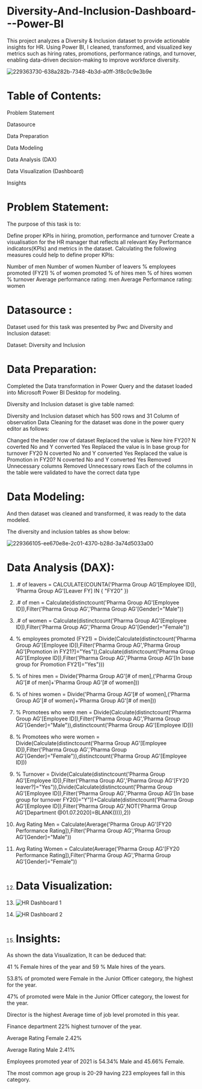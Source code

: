 # Diversity-And-Inclusion-Dashboard---Power-BI

This project analyzes a Diversity &amp; Inclusion dataset to provide actionable insights for HR. Using Power BI, I cleaned, transformed, and visualized key metrics such as hiring rates, promotions, performance ratings, and turnover, enabling data-driven decision-making to improve workforce diversity.

![229363730-638a282b-7348-4b3d-a0ff-3f8c0c9e3b9e](https://github.com/user-attachments/assets/22683cd6-7bfb-4e28-9cc1-e2088fdf469d)

# Table of Contents:

Problem Statement

Datasource

Data Preparation

Data Modeling

Data Analysis (DAX)

Data Visualization (Dashboard)

Insights

# Problem Statement:

The purpose of this task is to:

Define proper KPIs in hiring, promotion, performance and turnover
Create a visualisation for the HR manager that reflects all relevant Key Performance indicators(KPIs) and metrics in the dataset.
Calculating the following measures could help to define proper KPIs:

Number of men
Number of women
Number of leavers
% employees promoted (FY21)
% of women promoted
% of hires men
% of hires women
% turnover
Average performance rating: men
Average Performance rating: women

# Datasource :

Dataset used for this task was presented by Pwc and Diversity and Inclusion dataset:

Dataset: Diversity and Inclusion

# Data Preparation:

Completed the Data transformation in Power Query and the dataset loaded into Microsoft Power BI Desktop for modeling.

Diversity and Inclusion dataset is give table named:

Diversity and Inclusion dataset which has 500 rows and 31 Column of observation
Data Cleaning for the dataset was done in the power query editor as follows:

Changed the header row of dataset
Replaced the value is New hire FY20? N coverted No and Y converted Yes
Replaced the value is In base group for turnover FY20 N coverted No and Y converted Yes
Replaced the value is Promotion in FY20? N coverted No and Y converted Yes
Removed Unnecessary columns
Removed Unnecessary rows
Each of the columns in the table were validated to have the correct data type

# Data Modeling:

And then dataset was cleaned and transformed, it was ready to the data modeled.

The diversity and inclusion tables as show below:

![229366105-ee670e8e-2c01-4370-b28d-3a74d5033a00](https://github.com/user-attachments/assets/3f948b12-f951-44e4-8073-db5a493c6243)

# Data Analysis (DAX):

1. .# of leavers = 
CALCULATE(COUNTA('Pharma Group AG'[Employee ID]), 'Pharma Group AG'[Leaver FY] IN { "FY20" })

2. .# of men = Calculate(distinctcount('Pharma Group AG'[Employee ID]),Filter('Pharma Group AG','Pharma Group AG'[Gender]="Male"))

3. .# of women = Calculate(distinctcount('Pharma Group AG'[Employee ID]),Filter('Pharma Group AG','Pharma Group AG'[Gender]="Female"))

4. % employees promoted (FY21) = Divide(Calculate(distinctcount('Pharma Group AG'[Employee ID]),Filter('Pharma Group AG','Pharma Group AG'[Promotion in FY21?]="Yes")),Calculate(distinctcount('Pharma Group AG'[Employee ID]),Filter('Pharma Group AG','Pharma Group AG'[In base group for Promotion FY21]="Yes")))

5. % of hires men = Divide('Pharma Group AG'[# of men],('Pharma Group AG'[# of men]+'Pharma Group AG'[# of women]))

6. % of hires women = Divide('Pharma Group AG'[# of women],('Pharma Group AG'[# of women]+'Pharma Group AG'[# of men]))

7. % Promotees who were men = Divide(Calculate(distinctcount('Pharma Group AG'[Employee ID]),Filter('Pharma Group AG','Pharma Group AG'[Gender]="Male")),distinctcount('Pharma Group AG'[Employee ID]))

8. % Promotees who were women = Divide(Calculate(distinctcount('Pharma Group AG'[Employee ID]),Filter('Pharma Group AG','Pharma Group AG'[Gender]="Female")),distinctcount('Pharma Group AG'[Employee ID]))

9. % Turnover = Divide(Calculate(distinctcount('Pharma Group AG'[Employee ID]),Filter('Pharma Group AG','Pharma Group AG'[FY20 leaver?]="Yes")),Divide(Calculate(distinctcount('Pharma Group AG'[Employee ID]),Filter('Pharma Group AG','Pharma Group AG'[In base group for turnover FY20]="Y"))+Calculate(distinctcount('Pharma Group AG'[Employee ID]),Filter('Pharma Group AG',NOT('Pharma Group AG'[Department @01.07.2020]=BLANK()))),2))

10. Avg Rating Men = Calculate(Average('Pharma Group AG'[FY20 Performance Rating]),Filter('Pharma Group AG','Pharma Group AG'[Gender]="Male"))

11. Avg Rating Women = Calculate(Average('Pharma Group AG'[FY20 Performance Rating]),Filter('Pharma Group AG','Pharma Group AG'[Gender]="Female"))

12. # Data Visualization:

13. ![HR Dashboard 1](https://github.com/user-attachments/assets/744f9962-746b-47d7-95df-9e039592db6e)

14. ![HR Dashboard 2](https://github.com/user-attachments/assets/c881ccd2-aa8a-461a-a6c0-5c0ee1ac2891)

15. # Insights:

As shown the data Visualization, It can be deduced that:

41 % Female hires of the year and 59 % Male hires of the years.

53.8% of promoted were Female in the Junior Officer category, the highest for the year.

47% of promoted were Male in the Junior Officer category, the lowest for the year.

Director is the highest Average time of job level promoted in this year.

Finance department 22% highest turnover of the year.

Average Rating Female 2.42%

Average Rating Male 2.41%

Employees promoted year of 2021 is 54.34% Male and 45.66% Female.

The most common age group is 20-29 having 223 employees fall in this category.


